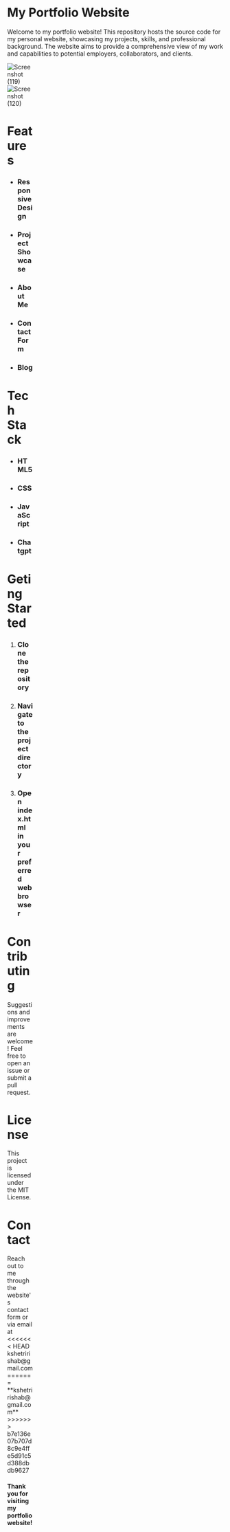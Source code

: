 <h1>My Portfolio Website</h1>
Welcome to my portfolio website! This repository hosts the source code for my personal website, showcasing my projects, skills, and professional background. The website aims to provide a comprehensive view of my work and capabilities to potential employers, collaborators, and clients.
<div style="width:60px ; height:60px">
  
![Screenshot (119)](https://github.com/Risabkshetri/Portfolio-website/assets/155343200/0401a539-9e0a-4bb9-aa72-db6f0888460a)
![Screenshot (120)](https://github.com/Risabkshetri/Portfolio-website/assets/155343200/0d41805b-f88a-4c4d-bfd4-b14fccc0b3da)

<h1>Features</h1>
<ul>
  <li><h3>Responsive Design</h3></li>
  <li><h3>Project Showcase</h3></li>
  <li><h3>About Me</h3></li>
  <li><h3>Contact Form</h3></li>
  <li><h3>Blog</h3></li>
</ul>
<h1>Tech Stack</h1>
<ul>
  <li><h3>HTML5</h3></li>
  <li><h3>CSS</h3></li>
  <li><h3>JavaScript</h3></li>
  <li><h3>Chatgpt</h3></li>
</ul>
<h1>Geting Started</h1>
<ol>
  <li><h3>Clone the repository</h3></li>
  <li><h3>Navigate to the project directory</h3></li>
  <li><h3>Open index.html in your preferred web browser</h3></li>
</ol>
<h1>Contributing</h1>
Suggestions and improvements are welcome! Feel free to open an issue or submit a pull request.
<h1>License</h1>
This project is licensed under the MIT License.
<h1>Contact</h1>
Reach out to me through the website's contact form or via email at 
<<<<<<< HEAD
<a> kshetririshab@gmail.com </a>
=======
**kshetririshab@gmail.com**
>>>>>>> b7e136e07b707d8c9e4ffe5d91c5d388dbdb9627
<h4>Thank you for visiting my portfolio website!</h4>
